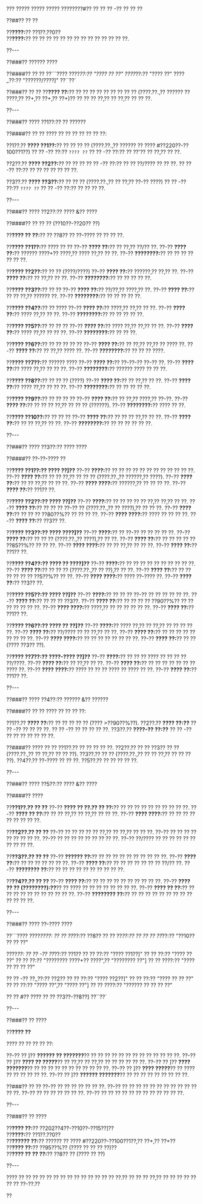 ??? ????? ????? ????? ????????#?? ?? ?? ?? -?? ?? ?? ??

??##?? ?? ??

??**????:**?? ??1??.??0??  
??**????:**?? ?? ?? ?? ?? ?? ?? ?? ?? ?? ?? ?? ?? ?? ??.

??---

??###?? ?????? ????

??####?? ?? ??
??```????
????_??:?? "???? ?? ??"
????_??:?? "???? ??"
????_??:?? "??????/????]"
??``??`

??###?? ?? ??
??**???? ??:**?? ?? ?? ?? ?? ?? ?? ?? ?? ?? (????.??.,?? ?????? ?? ????,?? ??+,?? ??+,?? ??+)?? ?? ?? ?? ??,?? ?? ??,?? ?? ?? ??.

??---

??###?? ???? ??1??:?? ?? ??????

??####?? ?? ??
???? ?? ?? ?? ?? ?? ?? ??:

??1??.?? **???? ??1??:**?? ?? ?? ?? ?? (????.??.,?? ?????? ?? ???? #??220??-??100??1??)
??  ?? -?? ??:?? `???? ??`
??  ?? -?? ??:?? ?? ??'?? ?? ??,?? ?? ??.

??2??.?? **???? ??2??:**?? ?? ?? ??
??  ?? -?? ??:?? ?? ?? ??/???? ?? ?? ??.
??  ?? -?? ??:?? ?? ?? ?? ?? ?? ?? ??.

??3??.?? **???? ??3??:**?? ?? ?? ?? (????.??.,?? ?? ??,?? ??-?? ????)
??  ?? -?? ??:?? `???? ??`
??  ?? -?? ??:?? ?? ?? ?? ??.

??---

??###?? ???? ??2??:?? ???? &?? ????

??####?? ?? ?? ?? (??10??-??20?? ??)

??**???? ?? ??:**?? ?? ??8?? ?? ??-???? ?? ?? ?? ??.

??**???? ??1??:**?? ???? ?? ??
??-?? **???? ??:**?? ?? ??,?? ??/?? ??.
??-?? **???? ??:**?? ?????? ????+?? ????,?? ???? ??,?? ?? ??.
??-?? **????????:**?? ?? ?? ?? ?? ?? ?? ??.

??**???? ??2??:**?? ?? ?? (????/????)
??-?? **???? ??:**?? ??????,?? ??,?? ??.
??-?? **???? ??:**?? ?? ??,?? ?? ??.
??-?? **????????:**?? ?? ?? ?? ?? ??.

??**???? ??3??:**?? ?? ??
??-?? **???? ??:**?? ??/??,?? ????,?? ??.
??-?? **???? ??:**?? ?? ?? ??,?? ?????? ??.
??-?? **????????:**?? ?? ?? ?? ?? ??.

??**???? ??4??:**?? ?? ????
??-?? **???? ??:**?? ????,?? ??,?? ?? ??.
??-?? **???? ??:**?? ???? ??,?? ?? ??.
??-?? **????????:**?? ?? ?? ?? ?? ??.

??**???? ??5??:**?? ?? ?? ??
??-?? **???? ??:**?? ???? ??,?? ??,?? ?? ??.
??-?? **???? ??:**?? ???? ??,?? ?? ?? ??.
??-?? **????????:**?? ?? ?? ??.

??**???? ??6??:**?? ?? ?? ?? ?? ??
??-?? **???? ??:**?? ?? ??,?? ??,?? ?? ???? ??.
??-?? **???? ??:**?? ?? ??,?? ???? ??.
??-?? **????????:**?? ?? ?? ?? ????.

??**???? ??7??:**?? ?????? ????
??-?? **???? ??:**?? ??-??-?? ??-?? ??.
??-?? **???? ??:**?? ???? ??,?? ?? ?? ??.
??-?? **????????:**?? ?????? ???? ?? ?? ??.

??**???? ??8??:**?? ?? ?? ?? (????)
??-?? **???? ??:**?? ?? ??,?? ?? ??.
??-?? **???? ??:**?? ???? ??,?? ?? ?? ??.
??-?? **????????:**?? ?? ?? ?? ?? ??.

??**???? ??9??:**?? ?? ?? ?? ??
??-?? **???? ??:**?? ?? ??,?? ????,?? ??-??.
??-?? **???? ??:**?? ?? ?? ?? ??,?? ?? ?? ?? (??????).
??-?? **????????:**?? ???? ?? ??.

??**???? ??10??:**?? ?? ?? ??
??-?? **???? ??:**?? ?? ?? ?? ??,?? ?? ??.
??-?? **???? ??:**?? ?? ?? ??,?? ?? ??.
??-?? **????????:**?? ?? ?? ?? ?? ?? ??.

??---

??###?? ???? ??3??:?? ???? ????

??####?? ??-??-???? ??

??**???? ??1??:?? ???? ??]??**
??-?? **????:**?? ?? ?? ?? ?? ?? ?? ?? ?? ?? ?? ?? ??.
??-?? **???? ??:**?? ?? ?? ??,?? ?? ?? ?? (????.??.,?? ??????,?? ????).
??-?? **???? ??:**?? ?? ?? ??,?? ?? ?? ??.
??-?? **???? ????:**?? ??????,?? ?? ?? ?? ??.
??-?? **???? ??:**?? ??1?? ??.

??**???? ??2??:?? ???? ??]??**
??-?? **????:**?? ?? ?? ?? ?? ?? ??,?? ??,?? ?? ??.
??-?? **???? ??:**?? ?? ?? ?? ??-?? ?? (????.??.,?? ?? ????),?? ?? ?? ??.
??-?? **???? ??:**?? ?? ?? ?? ??80??%?? ?? ?? ?? ??.
??-?? **???? ????:**?? ???? ?? ?? ?? ??.
??-?? **???? ??:**?? ??3?? ??.

??**???? ??3??:?? ???? ????]??**
??-?? **????:**?? ?? ??-?? ?? ?? ?? ?? ??.
??-?? **???? ??:**?? ?? ?? ?? (????.??.,?? ????),?? ?? ??.
??-?? **???? ??:**?? ?? ?? ?? ?? ?? ??85??%?? ?? ?? ??.
??-?? **???? ????:**?? ?? ?? ??,?? ?? ?? ??.
??-?? **???? ??:**?? ??1?? ??.

??**???? ??4??:?? ???? ?? ????]??**
??-?? **????:**?? ?? ?? ?? ?? ?? ?? ?? ?? ?? ??.
??-?? **???? ??:**?? ?? ?? ?? (????.??.,?? ?? ??),?? ?? ??.
??-?? **???? ??:**?? ?? ?? ?? ?? ?? ?? ??5??%?? ?? ??.
??-?? **???? ????:**?? ???? ??-???? ??.
??-?? **???? ??:**?? ??3?? ??.

??**???? ??5??:?? ???? ??]??**
??-?? **????:**?? ?? ?? ?? ??-?? ?? ?? ?? ?? ?? ??.
??-?? **???? ??:**?? ?? ?? ?? ??3??.
??-?? **???? ??:**?? ?? ?? ?? ?? ??90??%?? ?? ?? ?? ?? ?? ?? ??.
??-?? **???? ????:**?? ????,?? ?? ?? ?? ?? ?? ??.
??-?? **???? ??:**?? ??1?? ??.

??**???? ??6??:?? ???? ?? ??]??**
??-?? **????:**?? ???? ??,?? ?? ??,?? ?? ?? ?? ?? ??.
??-?? **???? ??:**?? ??/???? ?? ?? ??,?? ?? ??.
??-?? **???? ??:**?? ?? ?? ?? ?? ?? ?? ?? ?? ??.
??-?? **???? ????:**?? ?? ?? ?? ?? ?? ?? ?? ??.
??-?? **???? ??:**?? ?? ?? (???? ??3?? ??).

??**???? ??7??:?? ????-???? ??]??**
??-?? **????:**?? ?? ?? ?? ???? ?? ?? ?? ?? ??/????.
??-?? **???? ??:**?? ?? ??,?? ?? ??.
??-?? **???? ??:**?? ?? ?? ?? ?? ?? ?? ?? ???? ??.
??-?? **???? ????:**?? ???? ?? ?? ?? ???? ?? ???? ?? ??.
??-?? **???? ??:**?? ??1?? ??.

??---

??###?? ???? ??4??:?? ?????? &?? ??????

??####?? ?? ??
???? ?? ?? ?? ??:

??1??.?? **???? ??:**?? ?? ?? ?? ?? ?? (???? >??90??%??).
??2??.?? **???? ??:??**
??  ?? -?? ?? ?? ?? ??.
??  ?? -?? ?? ?? ?? ?? ??.
??3??.?? **????-?? ??:??**
??  ?? -?? ?? ?? ?? ?? ?? ?? ??.

??####?? ???? ?? ??
??1??.?? ?? ?? ?? ?? ??.
??2??.?? ?? ?? ??3?? ?? ?? (????.??.,?? ?? ??,?? ?? ?? ??).
??3??.?? ?? ?? (????.??.,?? ?? ?? ??,?? ?? ?? ?? ??).
??4??.?? ??-???? ?? ?? ??.
??5??.?? ?? ?? ?? ?? ??.

??---

??###?? ???? ??5??:?? ???? &?? ????

??####?? ????

??**??1??.?? ?? ??**
??-?? **???? ?? ??.?? ?? ??:**?? ?? ?? ?? ?? ?? ?? ?? ?? ?? ??.
??-?? **???? ?? ??:**?? ?? ?? ??,?? ?? ??,?? ?? ?? ??.
??-?? **???? ????:**?? ?? ?? ?? ?? ?? ?? ?? ?? ??.

??**??2??.?? ?? ??**
??-?? ?? ?? ?? ?? ?? ??,?? ?? ??,?? ?? ?? ??.
??-?? ?? ?? ?? ?? ?? ?? ?? ?? ??.
??-?? ?? ?? ?? ?? ?? ?? ?? ?? ??.
??-?? ??/???? ?? ?? ?? ?? ?? ?? ?? ?? ?? ??.

??**??3??.?? ?? ??**
??-?? **?????? ??:**?? ?? ?? ?? ?? ?? ?? ?? ?? ?? ??.
??-?? **???? ??:**?? ?? ?? ?? ?? ?? ?? ??.
??-?? **???? ??:**?? ?? ?? ?? ?? ?? ?? ?? ??/?? ??.
??-?? **???????? ??:**?? ?? ?? ?? ?? ?? ?? ?? ?? ?? ??.

??**??4??.?? ?? ??**
??-?? **???? ??:**?? ?? ?? ?? ?? ?? ?? ?? ?? ?? ??.
??-?? **???? ?? ?? (????????):??**?? ?? ???? ?? ?? ?? ?? ?? ?? ?? ??.
??-?? **???? ?? ??:**?? ?? ?? ?? ?? ?? ?? ?? ?? ?? ?? ??.
??-?? **???????? ??:**?? ?? ?? ?? ?? ?? ?? ?? ?? ?? ?? ?? ?? ??.

??---

??###?? ???? ??-???? ????

??```????
????_????:
?? ?? ??_??:?? ??8??
?? ?? ??_??:?? ??
?? ?? ??_??:?? "??10?? ?? ?? ??"

????_??:
?? ?? -?? ??_??:?? ??1??
??   ?? ??:?? "???? ??1??]"
??   ?? ??:?? "???? ?? ??"
??   ?? ??:?? "???????? ????+?? ????",?? "???????? ??"]
??   ?? ????:?? "???? ?? ?? ?? ??"

?? ?? -?? ??_??:?? ??2??
??   ?? ??:?? "???? ??2??]"
??   ?? ??:?? "???? ?? ?? ??"
??   ?? ??:?? "???? ??",?? "???? ??"]
??   ?? ????:?? "?????? ?? ?? ?? ??"

?? ?? #?? ???? ?? ?? ??3??-??8??]
??``??`

??---

??###?? ?? ????

??**???? ??**

???? ?? ?? ?? ?? ??:

??-?? ?? ]?? **?????? ?? ???????**?? ?? ?? ?? ?? ?? ?? ?? ?? ?? ?? ?? ?? ??.
??-?? ?? ]?? **???? ?? ?????**?? ?? ??,?? ?? ??,?? ?? ?? ?? ?? ?? ??.
??-?? ?? ]?? **???? ???????**?? ?? ?? ?? ?? ?? ?? ?? ?? ?? ?? ??.
??-?? ?? ]?? **???? ?????**?? ?? ???? ?? ?? ?? ?? ?? ??.
??-?? ?? ]?? **?????? ???????**?? ?? ?? ?? ?? ?? ?? ?? ?? ??.

??###?? ?? ??
??-?? ?? ?? ?? ?? ?? ?? ??.
??-?? ?? ?? ?? ?? ?? ?? ?? ?? ?? ?? ?? ?? ??.
??-?? ?? ?? ?? ?? ?? ?? ??.
??-?? ?? ?? ?? ?? ?? ?? ?? ?? ?? ?? ?? ??.

??---

??###?? ?? ????

??**???? ??:**?? ??202??4??-??10??-??15??]??  
??**????:**?? ??1??.??0??  
??**?????? ??:**?? ?????? ?? ???? #??220??-??100??1??,?? ??+,?? ??+??  
??**???? ??:**?? ??95??%?? (???? ?? ?? ?? ??)??  
??**???? ?? ?? ??:**?? ??8?? ?? (???? ?? ??)

??---

???? ?? ?? ?? ?? ?? ?? ?? ?? ?? ?? ?? ?? ?? ?? ??.?? ?? ?? ?? ??,?? ?? ?? ?? ?? ?? ?? ?? ??-??.??

??